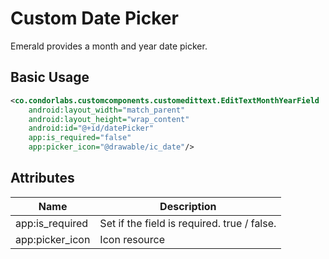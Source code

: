 # Custom Date Picker
Emerald provides a month and year date picker.

## Basic Usage

```xml
<co.condorlabs.customcomponents.customedittext.EditTextMonthYearField
    android:layout_width="match_parent"
    android:layout_height="wrap_content"
    android:id="@+id/datePicker"
    app:is_required="false"
    app:picker_icon="@drawable/ic_date"/>
```

## Attributes

| Name | Description |
| - | - |
| app:is_required | Set if the field is required. true / false. |
| app:picker_icon | Icon resource |
